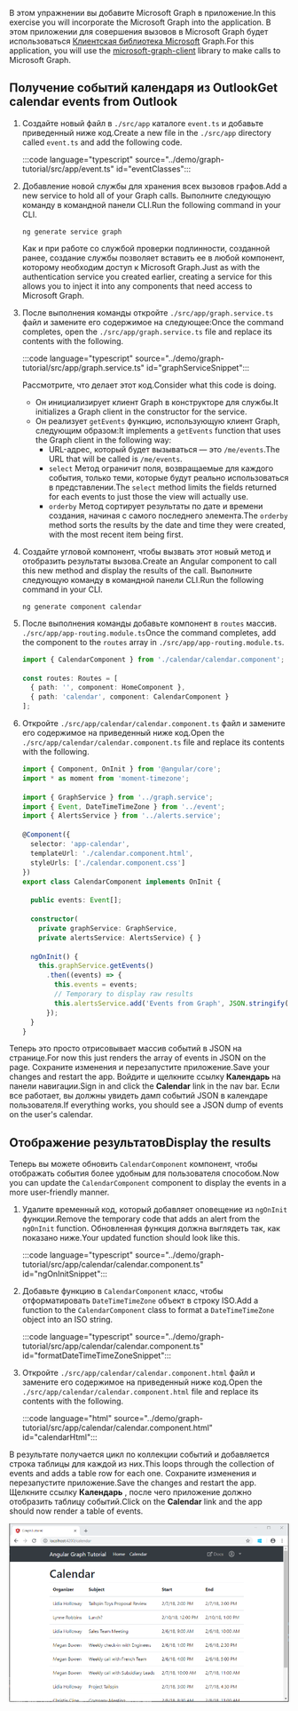 <!-- markdownlint-disable MD002 MD041 -->

<span data-ttu-id="923b1-101">В этом упражнении вы добавите Microsoft Graph в приложение.</span><span class="sxs-lookup"><span data-stu-id="923b1-101">In this exercise you will incorporate the Microsoft Graph into the application.</span></span> <span data-ttu-id="923b1-102">В этом приложении для совершения вызовов в Microsoft Graph будет использоваться [Клиентская библиотека Microsoft](https://github.com/microsoftgraph/msgraph-sdk-javascript) Graph.</span><span class="sxs-lookup"><span data-stu-id="923b1-102">For this application, you will use the [microsoft-graph-client](https://github.com/microsoftgraph/msgraph-sdk-javascript) library to make calls to Microsoft Graph.</span></span>

## <a name="get-calendar-events-from-outlook"></a><span data-ttu-id="923b1-103">Получение событий календаря из Outlook</span><span class="sxs-lookup"><span data-stu-id="923b1-103">Get calendar events from Outlook</span></span>

1. <span data-ttu-id="923b1-104">Создайте новый файл в `./src/app` каталоге `event.ts` и добавьте приведенный ниже код.</span><span class="sxs-lookup"><span data-stu-id="923b1-104">Create a new file in the `./src/app` directory called `event.ts` and add the following code.</span></span>

    :::code language="typescript" source="../demo/graph-tutorial/src/app/event.ts" id="eventClasses":::

1. <span data-ttu-id="923b1-105">Добавление новой службы для хранения всех вызовов графов.</span><span class="sxs-lookup"><span data-stu-id="923b1-105">Add a new service to hold all of your Graph calls.</span></span> <span data-ttu-id="923b1-106">Выполните следующую команду в командной панели CLI.</span><span class="sxs-lookup"><span data-stu-id="923b1-106">Run the following command in your CLI.</span></span>

    ```Shell
    ng generate service graph
    ```

    <span data-ttu-id="923b1-107">Как и при работе со службой проверки подлинности, созданной ранее, создание службы позволяет вставить ее в любой компонент, которому необходим доступ к Microsoft Graph.</span><span class="sxs-lookup"><span data-stu-id="923b1-107">Just as with the authentication service you created earlier, creating a service for this allows you to inject it into any components that need access to Microsoft Graph.</span></span>

1. <span data-ttu-id="923b1-108">После выполнения команды откройте `./src/app/graph.service.ts` файл и замените его содержимое на следующее:</span><span class="sxs-lookup"><span data-stu-id="923b1-108">Once the command completes, open the `./src/app/graph.service.ts` file and replace its contents with the following.</span></span>

    :::code language="typescript" source="../demo/graph-tutorial/src/app/graph.service.ts" id="graphServiceSnippet":::

    <span data-ttu-id="923b1-109">Рассмотрите, что делает этот код.</span><span class="sxs-lookup"><span data-stu-id="923b1-109">Consider what this code is doing.</span></span>

    - <span data-ttu-id="923b1-110">Он инициализирует клиент Graph в конструкторе для службы.</span><span class="sxs-lookup"><span data-stu-id="923b1-110">It initializes a Graph client in the constructor for the service.</span></span>
    - <span data-ttu-id="923b1-111">Он реализует `getEvents` функцию, использующую клиент Graph, следующим образом:</span><span class="sxs-lookup"><span data-stu-id="923b1-111">It implements a `getEvents` function that uses the Graph client in the following way:</span></span>
      - <span data-ttu-id="923b1-112">URL-адрес, который будет вызываться — это `/me/events`.</span><span class="sxs-lookup"><span data-stu-id="923b1-112">The URL that will be called is `/me/events`.</span></span>
      - <span data-ttu-id="923b1-113">`select` Метод ограничит поля, возвращаемые для каждого события, только теми, которые будут реально использоваться в представлении.</span><span class="sxs-lookup"><span data-stu-id="923b1-113">The `select` method limits the fields returned for each events to just those the view will actually use.</span></span>
      - <span data-ttu-id="923b1-114">`orderby` Метод сортирует результаты по дате и времени создания, начиная с самого последнего элемента.</span><span class="sxs-lookup"><span data-stu-id="923b1-114">The `orderby` method sorts the results by the date and time they were created, with the most recent item being first.</span></span>

1. <span data-ttu-id="923b1-115">Создайте угловой компонент, чтобы вызвать этот новый метод и отобразить результаты вызова.</span><span class="sxs-lookup"><span data-stu-id="923b1-115">Create an Angular component to call this new method and display the results of the call.</span></span> <span data-ttu-id="923b1-116">Выполните следующую команду в командной панели CLI.</span><span class="sxs-lookup"><span data-stu-id="923b1-116">Run the following command in your CLI.</span></span>

    ```Shell
    ng generate component calendar
    ```

1. <span data-ttu-id="923b1-117">После выполнения команды добавьте компонент в `routes` массив. `./src/app/app-routing.module.ts`</span><span class="sxs-lookup"><span data-stu-id="923b1-117">Once the command completes, add the component to the `routes` array in `./src/app/app-routing.module.ts`.</span></span>

    ```TypeScript
    import { CalendarComponent } from './calendar/calendar.component';

    const routes: Routes = [
      { path: '', component: HomeComponent },
      { path: 'calendar', component: CalendarComponent }
    ];
    ```

1. <span data-ttu-id="923b1-118">Откройте `./src/app/calendar/calendar.component.ts` файл и замените его содержимое на приведенный ниже код.</span><span class="sxs-lookup"><span data-stu-id="923b1-118">Open the `./src/app/calendar/calendar.component.ts` file and replace its contents with the following.</span></span>

    ```TypeScript
    import { Component, OnInit } from '@angular/core';
    import * as moment from 'moment-timezone';

    import { GraphService } from '../graph.service';
    import { Event, DateTimeTimeZone } from '../event';
    import { AlertsService } from '../alerts.service';

    @Component({
      selector: 'app-calendar',
      templateUrl: './calendar.component.html',
      styleUrls: ['./calendar.component.css']
    })
    export class CalendarComponent implements OnInit {

      public events: Event[];

      constructor(
        private graphService: GraphService,
        private alertsService: AlertsService) { }

      ngOnInit() {
        this.graphService.getEvents()
          .then((events) => {
            this.events = events;
            // Temporary to display raw results
            this.alertsService.add('Events from Graph', JSON.stringify(events, null, 2));
          });
      }
    }
    ```

<span data-ttu-id="923b1-119">Теперь это просто отрисовывает массив событий в JSON на странице.</span><span class="sxs-lookup"><span data-stu-id="923b1-119">For now this just renders the array of events in JSON on the page.</span></span> <span data-ttu-id="923b1-120">Сохраните изменения и перезапустите приложение.</span><span class="sxs-lookup"><span data-stu-id="923b1-120">Save your changes and restart the app.</span></span> <span data-ttu-id="923b1-121">Войдите и щелкните ссылку **Календарь** на панели навигации.</span><span class="sxs-lookup"><span data-stu-id="923b1-121">Sign in and click the **Calendar** link in the nav bar.</span></span> <span data-ttu-id="923b1-122">Если все работает, вы должны увидеть дамп событий JSON в календаре пользователя.</span><span class="sxs-lookup"><span data-stu-id="923b1-122">If everything works, you should see a JSON dump of events on the user's calendar.</span></span>

## <a name="display-the-results"></a><span data-ttu-id="923b1-123">Отображение результатов</span><span class="sxs-lookup"><span data-stu-id="923b1-123">Display the results</span></span>

<span data-ttu-id="923b1-124">Теперь вы можете обновить `CalendarComponent` компонент, чтобы отображать события более удобным для пользователя способом.</span><span class="sxs-lookup"><span data-stu-id="923b1-124">Now you can update the `CalendarComponent` component to display the events in a more user-friendly manner.</span></span>

1. <span data-ttu-id="923b1-125">Удалите временный код, который добавляет оповещение из `ngOnInit` функции.</span><span class="sxs-lookup"><span data-stu-id="923b1-125">Remove the temporary code that adds an alert from the `ngOnInit` function.</span></span> <span data-ttu-id="923b1-126">Обновленная функция должна выглядеть так, как показано ниже.</span><span class="sxs-lookup"><span data-stu-id="923b1-126">Your updated function should look like this.</span></span>

    :::code language="typescript" source="../demo/graph-tutorial/src/app/calendar/calendar.component.ts" id="ngOnInitSnippet":::

1. <span data-ttu-id="923b1-127">Добавьте функцию в `CalendarComponent` класс, чтобы отформатировать `DateTimeTimeZone` объект в строку ISO.</span><span class="sxs-lookup"><span data-stu-id="923b1-127">Add a function to the `CalendarComponent` class to format a `DateTimeTimeZone` object into an ISO string.</span></span>

    :::code language="typescript" source="../demo/graph-tutorial/src/app/calendar/calendar.component.ts" id="formatDateTimeTimeZoneSnippet":::

1. <span data-ttu-id="923b1-128">Откройте `./src/app/calendar/calendar.component.html` файл и замените его содержимое на приведенный ниже код.</span><span class="sxs-lookup"><span data-stu-id="923b1-128">Open the `./src/app/calendar/calendar.component.html` file and replace its contents with the following.</span></span>

    :::code language="html" source="../demo/graph-tutorial/src/app/calendar/calendar.component.html" id="calendarHtml":::

<span data-ttu-id="923b1-129">В результате получается цикл по коллекции событий и добавляется строка таблицы для каждой из них.</span><span class="sxs-lookup"><span data-stu-id="923b1-129">This loops through the collection of events and adds a table row for each one.</span></span> <span data-ttu-id="923b1-130">Сохраните изменения и перезапустите приложение.</span><span class="sxs-lookup"><span data-stu-id="923b1-130">Save the changes and restart the app.</span></span> <span data-ttu-id="923b1-131">Щелкните ссылку **Календарь** , после чего приложение должно отобразить таблицу событий.</span><span class="sxs-lookup"><span data-stu-id="923b1-131">Click on the **Calendar** link and the app should now render a table of events.</span></span>

![Снимок экрана с таблицей событий](./images/add-msgraph-01.png)

